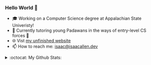 ### Hello World 👋

- :mortar_board: Working on a Computer Science degree at Appalachian State Univeristy!
- 🌱 Currently tutoring young Padawans in the ways of entry-level CS forces :milky_way:
- :globe_with_meridians: Vist [my unfinished website](https://isaacallen.dev) 
- 📫 How to reach me: isaac@isaacallen.dev

<details>
  <summary>:octocat: My Github Stats:</summary>
  
  <img align="left" alt="IsaacMAllen's Github Stats" src="https://github-readme-stats-git-master.isaacmallen.vercel.app/api?username=IsaacMAllen&show_icons=true&hide_border=true&count_private=true&hide_title=true" />
  
</details>
